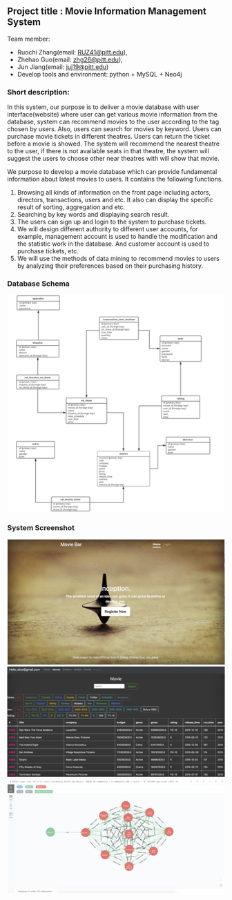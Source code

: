 ## Project title : Movie Information Management System

Team member: 
- Ruochi Zhang(email: RUZ41@pitt.edu), 
- Zhehao Guo(email: zhg26@pitt.edu), 
- Jun Jiang(email: juj19@pitt.edu)
- Develop tools and environment: python + MySQL + Neo4j

### Short description: 

In this system, our purpose is to deliver a movie database with user interface(website) where user can get various movie information from the database, system can recommend movies to the user according to the tag chosen by users. Also, users can search for movies by keyword. Users can purchase movie tickets in different theatres. Users can return the ticket before a movie is showed. The system will recommend the nearest theatre to the user, if there is not available seats in that theatre, the system will suggest the users to choose other near theatres with will show that movie.

We purpose to develop a movie database which can provide fundamental information about latest movies to users. It contains the following functions.

1. Browsing all kinds of information on the front page including actors, directors, transactions, users and etc. It also can display the specific result of sorting, aggregation and etc.
2. Searching by key words and displaying search result.
3. The users can sign up and login to the system to purchase tickets.
4. We will design different authority to different user accounts, for example, management account is used to handle the modification and the statistic work in the database. And customer account is used to purchase tickets, etc.
5. We will use the methods of data mining to recommend movies to users by analyzing their preferences based on their purchasing history.


### Database Schema
![](screenshots/4.png)


### System Screenshot
![](screenshots/1.png)
![](screenshots/2.png)
![](screenshots/3.png)
